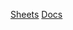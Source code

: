 [Sheets](https://docs.google.com/spreadsheets/d/11PMz_7wLAyyzmfU4BbbwjtkwqQ-Qr-PtrhqpXjWnhew/edit?gid=1170080031#gid=1170080031)
[Docs](https://docs.google.com/document/d/1Z4X95YlCsDZuCFGNxwAMSGqgGXIRIPvX7bvVUGdAhW0/edit?tab=t.zfewleqmu2gs#heading=h.hy8tb6ej4kq2)
